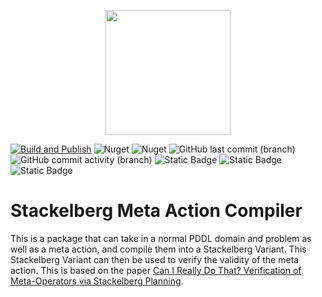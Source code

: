 <p align="center">
    <img src="https://github.com/kris701/Stackelberg.MetaAction.Compiler/assets/22596587/50aed7eb-2091-4425-8e48-359d3e1c84a9" width="200" height="200" />
</p>

[![Build and Publish](https://github.com/kris701/Stackelberg.MetaAction.Compiler/actions/workflows/dotnet-desktop.yml/badge.svg)](https://github.com/kris701/Stackelberg.MetaAction.Compiler/actions/workflows/dotnet-desktop.yml)
![Nuget](https://img.shields.io/nuget/v/Stackelberg.MetaAction.Compiler)
![Nuget](https://img.shields.io/nuget/dt/Stackelberg.MetaAction.Compiler)
![GitHub last commit (branch)](https://img.shields.io/github/last-commit/kris701/Stackelberg.MetaAction.Compiler/main)
![GitHub commit activity (branch)](https://img.shields.io/github/commit-activity/m/kris701/Stackelberg.MetaAction.Compiler)
![Static Badge](https://img.shields.io/badge/Platform-Windows-blue)
![Static Badge](https://img.shields.io/badge/Platform-Linux-blue)
![Static Badge](https://img.shields.io/badge/Framework-dotnet--7.0-green)

# Stackelberg Meta Action Compiler
This is a package that can take in a normal PDDL domain and problem as well as a meta action, and compile them into a Stackelberg Variant.
This Stackelberg Variant can then be used to verify the validity of the meta action.
This is based on the paper [Can I Really Do That? Verification of Meta-Operators via Stackelberg Planning](https://doi.org/10.24963/ijcai.2023/602).
